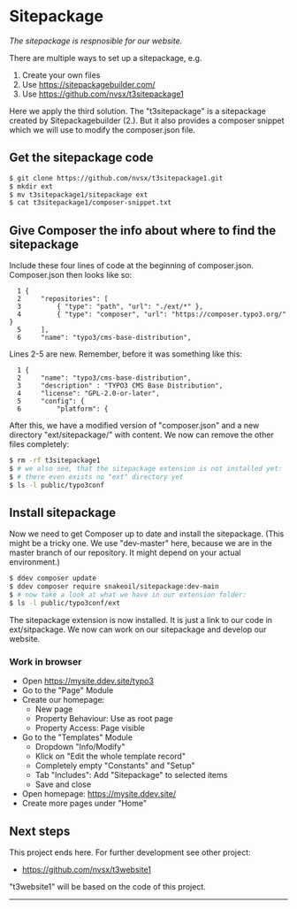 # Sitepackage

*The sitepackage is respnosible for our website.*

There are multiple ways to set up a sitepackage, e.g. 

1. Create your own files
2. Use https://sitepackagebuilder.com/
3. Use https://github.com/nvsx/t3sitepackage1

Here we apply the third solution. 
The "t3sitepackage" is a sitepackage created by Sitepackagebuilder (2.). 
But it also provides a composer snippet which we will use to modify the composer.json file. 

## Get the sitepackage code

```sh
$ git clone https://github.com/nvsx/t3sitepackage1.git
$ mkdir ext
$ mv t3sitepackage1/sitepackage ext
$ cat t3sitepackage1/composer-snippet.txt
```

## Give Composer the info about where to find the sitepackage

Include these four lines of code at the beginning of composer.json. 
Composer.json then looks like so:

```
  1 {
  2     "repositories": [
  3         { "type": "path", "url": "./ext/*" },
  4         { "type": "composer", "url": "https://composer.typo3.org/" }
  5     ],
  6     "name": "typo3/cms-base-distribution",
```

Lines 2-5 are new.
Remember, before it was something like this:
```
  1 {
  2     "name": "typo3/cms-base-distribution",
  3     "description" : "TYPO3 CMS Base Distribution",
  4     "license": "GPL-2.0-or-later",
  5     "config": {
  6         "platform": {
```

After this, we have a modified version of "composer.json" and a new directory "ext/sitepackage/" with content. We now can remove the other files completely:

```sh
$ rm -rf t3sitepackage1
$ # we also see, that the sitepackage extension is not installed yet:
$ # there even exists no "ext" directory yet 
$ ls -l public/typo3conf
```

## Install sitepackage

Now we need to get Composer up to date and install the sitepackage. 
(This might be a tricky one. We use "dev-master" here, because we are in the master branch of our repository. It might depend on your actual environment.)

```sh
$ ddev composer update
$ ddev composer require snakeoil/sitepackage:dev-main
$ # now take a look at what we have in our extension folder:
$ ls -l public/typo3conf/ext
```
The sitepackage extension is now installed. It is just a link to our code in ext/sitpackage. 
We now can work on our sitepackage and develop our website. 

### Work in browser

- Open https://mysite.ddev.site/typo3
- Go to the "Page" Module
- Create our homepage: 
	- New page
	- Property Behaviour: Use as root page
	- Property Access: Page visible
- Go to the "Templates" Module
	- Dropdown "Info/Modify"
	- Klick on "Edit the whole template record"
	- Completely empty "Constants" and "Setup"
	- Tab "Includes": Add "Sitepackage" to selected items
	- Save and close
- Open homepage: https://mysite.ddev.site/
- Create more pages under "Home"

## Next steps

This project ends here. For further development see other project: 
- https://github.com/nvsx/t3website1

"t3website1" will be based on the code of this project. 

***
